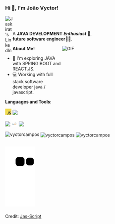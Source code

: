 <h3 title="hehehe"> Hi 👋, I'm João Vyctor!</h3>

<a href="www.linkedin.com/in/vyctorcampos">
  <img align="left" alt="Jaskirat's LinkedIn" width="24px" src="https://cdn.jsdelivr.net/npm/simple-icons@v3/icons/linkedin.svg" />
</a>
<br />
<br />

A **JAVA DEVELOPMENT** ***Enthusiast*** 🚀,
  <br/> **future software engineer**👩‍💻. 
 

  <img align="right" alt="GIF" width="320" height="205"  src="https://www.reactiongifs.us/wp-content/uploads/2018/06/giphy-2-1.gif" />
 
 
 
**About Me!**

- 🌱 I'm exploring JAVA with SPRING BOOT and REACT.JS.
- 💻 Working with full stack software developer java / javascript.



**Languages and Tools:**  


<code><img height="20" src="https://raw.githubusercontent.com/github/explore/80688e429a7d4ef2fca1e82350fe8e3517d3494d/topics/javascript/javascript.png"></code>
<code><img height="20" src="https://img.icons8.com/color/452/spring-logo.png"></code>

<code><img height="20" src="https://static.cloud-boxloja.com/lojas/wyfyg/produtos/6ddcc295-ee36-4a7f-be1a-ebeb192bacd5.jpg"></code>
<code><img height="20" src="https://raw.githubusercontent.com/github/explore/80688e429a7d4ef2fca1e82350fe8e3517d3494d/topics/mysql/mysql.png"></code>
<code><img height="20" src="https://avatars.githubusercontent.com/u/874086?s=280&v=4"></code>

  
<img src="https://github-readme-stats.vercel.app/api?username=vyctorcampos&show_icons=true&hide_border=true&count_private=true&theme=shades-of-purple&icon_color=fad000" alt="vyctorcampos">
<img align="center" src="https://github-readme-streak-stats.herokuapp.com/?user=vyctorcampos&count_private=true&theme=radical" alt="vyctorcampos" />
<img align="center" width=500 src="https://github-readme-stats.vercel.app/api/top-langs/?username=vyctorcampos&count_private=true&theme=radical" alt="vyctorcampos" />

![Snake animation](https://github.com/rafaballerini/rafaballerini/blob/output/github-contribution-grid-snake.svg)
----
Credit: [Jas-Script](https://github.com/Jas-Script)
